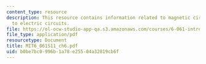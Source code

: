 ```yaml
---
content_type: resource
description: This resource contains information related to magnetic circuit analog
  to electric circuits.
file: https://ol-ocw-studio-app-qa.s3.amazonaws.com/courses/6-061-introduction-to-electric-power-systems-spring-2011/b0be7bc0996b1a78e25504a32819cb6f_MIT6_061S11_ch6.pdf
file_type: application/pdf
resourcetype: Document
title: MIT6_061S11_ch6.pdf
uid: b0be7bc0-996b-1a78-e255-04a32819cb6f
---
```

